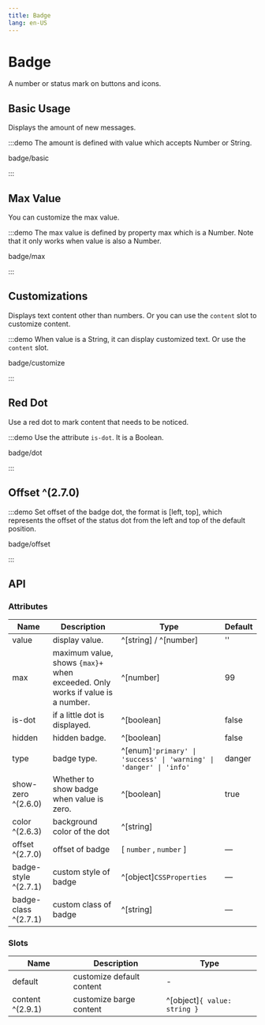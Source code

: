 ```yaml
---
title: Badge
lang: en-US
---
```


# Badge

A number or status mark on buttons and icons.

## Basic Usage

Displays the amount of new messages.

:::demo The amount is defined with value which accepts Number or String.

badge/basic

:::

## Max Value

You can customize the max value.

:::demo The max value is defined by property max which is a Number. Note that it only works when value is also a Number.

badge/max

:::

## Customizations

Displays text content other than numbers. Or you can use the `content` slot to customize content.

:::demo When value is a String, it can display customized text. Or use the `content` slot.

badge/customize

:::

## Red Dot

Use a red dot to mark content that needs to be noticed.

:::demo Use the attribute `is-dot`. It is a Boolean.

badge/dot

:::

## Offset ^(2.7.0)

:::demo Set offset of the badge dot, the format is [left, top], which represents the offset of the status dot from the left and top of the default position.

badge/offset

:::

## API

### Attributes

| Name                 | Description                                                                   | Type                                                               | Default |
| -------------------- | ----------------------------------------------------------------------------- | ------------------------------------------------------------------ | ------- |
| value                | display value.                                                                | ^[string] / ^[number]                                              | ''      |
| max                  | maximum value, shows `{max}+` when exceeded. Only works if value is a number. | ^[number]                                                          | 99      |
| is-dot               | if a little dot is displayed.                                                 | ^[boolean]                                                         | false   |
| hidden               | hidden badge.                                                                 | ^[boolean]                                                         | false   |
| type                 | badge type.                                                                   | ^[enum]`'primary' \| 'success' \| 'warning' \| 'danger' \| 'info'` | danger  |
| show-zero ^(2.6.0)   | Whether to show badge when value is zero.                                     | ^[boolean]                                                         | true    |
| color ^(2.6.3)       | background color of the dot                                                   | ^[string]                                                          |         |
| offset ^(2.7.0)      | offset of badge                                                               | [ `number` , `number` ]                                            | —       |
| badge-style ^(2.7.1) | custom style of badge                                                         | ^[object]`CSSProperties`                                           | —       |
| badge-class ^(2.7.1) | custom class of badge                                                         | ^[string]                                                          | —       |

### Slots

| Name             | Description               | Type                         |
| ---------------- | ------------------------- | ---------------------------- |
| default          | customize default content | -                            |
| content ^(2.9.1) | customize barge content   | ^[object]`{ value: string }` |
